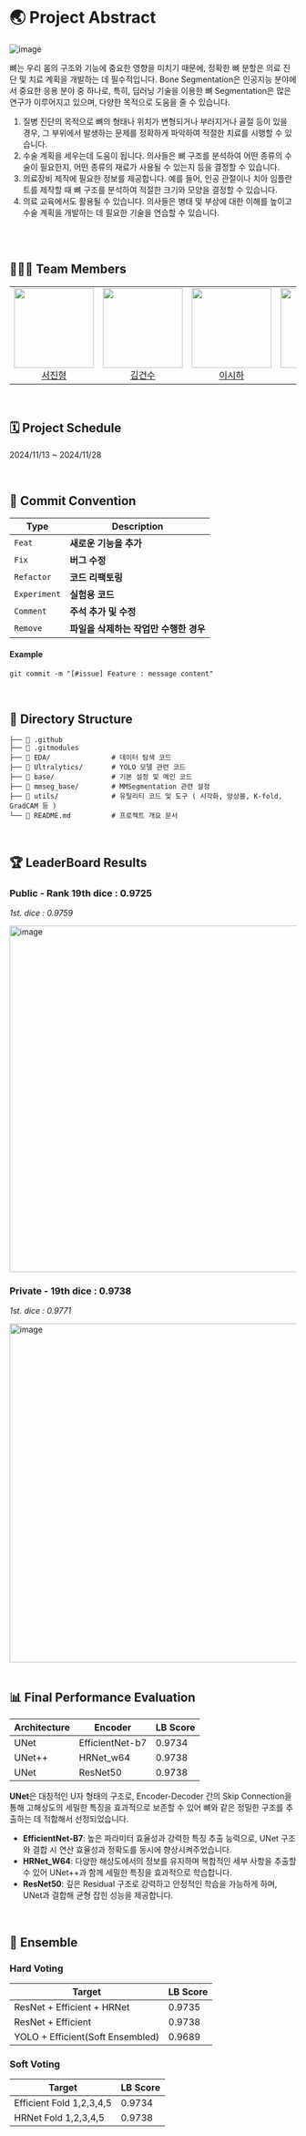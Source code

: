 
#  🌏 Project Abstract
![image](https://aistages-api-public-prod.s3.amazonaws.com/app/Files/92123779-aeca-4f97-bbda-ea5591ab9860.png)


뼈는 우리 몸의 구조와 기능에 중요한 영향을 미치기 때문에, 정확한 뼈 분할은 의료 진단 및 치료 계획을 개발하는 데 필수적입니다.
Bone Segmentation은 인공지능 분야에서 중요한 응용 분야 중 하나로, 특히, 딥러닝 기술을 이용한 뼈 Segmentation은 많은 연구가 이루어지고 있으며, 다양한 목적으로 도움을 줄 수 있습니다.

1. 질병 진단의 목적으로 뼈의 형태나 위치가 변형되거나 부러지거나 골절 등이 있을 경우, 그 부위에서 발생하는 문제를 정확하게 파악하여 적절한 치료를 시행할 수 있습니다.
2. 수술 계획을 세우는데 도움이 됩니다. 의사들은 뼈 구조를 분석하여 어떤 종류의 수술이 필요한지, 어떤 종류의 재료가 사용될 수 있는지 등을 결정할 수 있습니다.
3. 의료장비 제작에 필요한 정보를 제공합니다. 예를 들어, 인공 관절이나 치아 임플란트를 제작할 때 뼈 구조를 분석하여 적절한 크기와 모양을 결정할 수 있습니다.
4. 의료 교육에서도 활용될 수 있습니다. 의사들은 병태 및 부상에 대한 이해를 높이고 수술 계획을 개발하는 데 필요한 기술을 연습할 수 있습니다.

<br />


<br />

## 🧑🏻‍🚀 Team Members

<div align="center">
<table>
    <tr>
        <td align="center"><img src="https://github.com/user-attachments/assets/2113ee6a-f195-46c6-984d-00695bd87e97" width="140" height="140"><br/><a href="https://github.com/SeoJinHyoung" target="_blank">서진형</a></td>
        <td align="center"><img src="https://github.com/user-attachments/assets/7f3b0715-5fb5-4292-ae93-322eb945898c" width="140" height="140"><br/><a href="https://github.com/kimgeonsu" target="_blank">김건수</a></td>
        <td align="center"><img src="https://github.com/user-attachments/assets/fb1859a7-454d-44d1-97bb-4a752a57832d" width="140" height="140"><br/><a href="https://github.com/sihari-1115" target="_blank">이시하</a></td>
        <td align="center"><img src="https://github.com/user-attachments/assets/2773af48-baa3-4fae-86e4-e897ed90a7e4" width="140" height="140"><br/><a href="https://github.com/One-HyeWon" target="_blank">조혜원</a></td>
        <td align="center"><img src="https://github.com/user-attachments/assets/44d4d5e0-676e-4d01-9308-32e8fd9b2a13" width="140" height="140"><br/><a href="https://github.com/ruka030809" target="_blank">김형준</a></td>
        <td align="center"><img src="https://github.com/user-attachments/assets/2113ee6a-f195-46c6-984d-00695bd87e97" width="140" height="140"><br/><a href="https://github.com/alexminyoungpark" target="_blank">박민영</a></td>
    </tr>
</table>
</div>

<br />

## 🗓️ Project Schedule
  2024/11/13 ~ 2024/11/28
  
<br />

## 🚀 Commit Convention

| Type       | Description            |
|------------|------------------------|
| `Feat`  | **새로운 기능을 추가**      |
| `Fix`      | **버그 수정**            |
| `Refactor` | **코드 리팩토링**         |
| `Experiment` | **실험용 코드**          |
| `Comment`  | **주석 추가 및 수정**     |
| `Remove`  | **파일을 삭제하는 작업만 수행한 경우**     |

#### Example
```shell
git commit -m "[#issue] Feature : message content"
```

<br />

## 📂 Directory Structure

```
├── 📄 .github          
├── 📄 .gitmodules
├── 📁 EDA/               # 데이터 탐색 코드
├── 📁 Ultralytics/       # YOLO 모델 관련 코드
├── 📁 base/              # 기본 설정 및 메인 코드
├── 📁 mmseg_base/        # MMSegmentation 관련 설정
├── 📁 utils/             # 유틸리티 코드 및 도구 ( 시각화, 앙상블, K-fold, GradCAM 등 )
└── 📄 README.md          # 프로젝트 개요 문서
```

<br />

## 🏆 LeaderBoard Results

### Public - Rank 19th **dice : 0.9725**

*1st. dice : 0.9759*

<img width="608" alt="image" src="https://github.com/user-attachments/assets/d7276589-bea6-4d45-a32d-11640bb486d2">

### Private - 19th **dice : 0.9738**

*1st. dice : 0.9771*

<img width="595" alt="image" src="https://github.com/user-attachments/assets/425f4364-39aa-4923-ab78-de4686114cd0">

<br />

<br />

## 📊 Final Performance Evaluation

| Architecture       | Encoder | LB Score |
|------------|---------------|--------------|
| UNet | EfficientNet-b7        | 0.9734         |
| UNet++ | HRNet_w64        | 0.9738         |
| UNet | ResNet50        | 0.9738         |

**UNet**은 대칭적인 U자 형태의 구조로, Encoder-Decoder 간의 Skip Connection을 통해 고해상도의 세밀한 특징을 효과적으로 보존할 수 있어 뼈와 같은 정밀한 구조를 추출하는 데 적합해서 선정되었습니다.
- **EfficientNet-B7**: 높은 파라미터 효율성과 강력한 특징 추출 능력으로, UNet 구조와 결합 시 연산 효율성과 정확도를 동시에 향상시켜주었습니다.
- **HRNet_W64**: 다양한 해상도에서의 정보를 유지하며 복합적인 세부 사항을 추출할 수 있어 UNet++과 함께 세밀한 특징을 효과적으로 학습합니다.
- **ResNet50**: 깊은 Residual 구조로 강력하고 안정적인 학습을 가능하게 하며, UNet과 결합해 균형 잡힌 성능을 제공합니다.

<br />

## 🤖 Ensemble

### Hard Voting

| Target       | LB Score       |
|-------------|-------------|
| ResNet + Efficient + HRNet     | 0.9735     |
| ResNet + Efficient     | 0.9738     |
| YOLO + Efficient(Soft Ensembled)     | 0.9689     |



### Soft Voting

| Target       | LB Score       |
|-------------|-------------|
| Efficient Fold 1,2,3,4,5     | 0.9734     |
| HRNet Fold 1,2,3,4,5     | 0.9738     |

